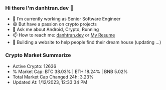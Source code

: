 ### Hi there I'm danhtran.dev 👋

- 🔭 I’m currently working as Senior Software Engineer
- 😄 But have a passion on crypto projects
- 💬 Ask me about Android, Crypto, Running 
- 📫 How to reach me: <a href="https://danhtran.dev" target="_blank">danhtran.dev</a> or <a href="Dan-Resume.pdf" target="_blank">My Resume</a>
- 🌱 Building a website to help people find their dream house (updating ...)

### Crypto Market Summarize
- Active Crypto: 12636
- % Market Cap: BTC 38.03% | ETH 18.24% | BNB 5.02%
- Total Market Cap Changed 24h: 3.23%
- Updated At: 1/12/2023, 12:33:34 PM
